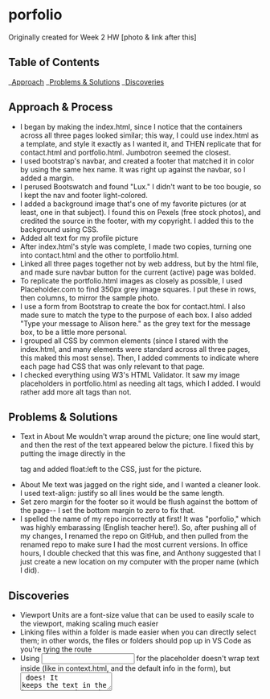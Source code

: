 # porfolio
Originally created for Week 2 HW [photo & link after this]



## Table of Contents

_[Approach](#approach)
_[Problems & Solutions](#changes) 
_[Discoveries](#discoveries)

## Approach & Process
- I began by making the index.html, since I notice that the containers across all three pages looked similar; this way, I could use index.html as a template, and style it exactly as I wanted it, and THEN replicate that for contact.html and portfolio.html. Jumbotron seemed the closest. 
- I used bootstrap's navbar, and created a footer that matched it in color by using the same hex name. It was right up against the navbar, so I added a margin.
- I perused Bootswatch and found "Lux." I didn't want to be too bougie, so I kept the nav and footer light-colored.
- I added a background image that's one of my favorite pictures (or at least, one in that subject). I found this on Pexels (free stock photos), and credited the source in the footer, with my copyright. I added this to the background using CSS.
- Added alt text for my profile picture
- After index.html's style was complete, I made two copies, turning one into contact.html and the other to portfolio.html.
- Linked all three pages together not by web address, but by the html file, and made sure navbar button for the current (active) page was bolded.
- To replicate the portfolio.html images as closely as possible, I used Placeholder.com to find 350px grey image squares. I put these in rows, then columns, to mirror the sample photo.
- I use a form from Bootstrap to create the box for contact.html. I also made sure to match the type to the purpose of each box. I also added "Type your message to Alison here." as the grey text for the message box, to be a little more personal.
- I grouped all CSS by common elements (since I stared with the index.html, and many elements were standard across all three pages, this maked this most sense). Then, I added comments to indicate where each page had CSS that was only relevant to that page.
- I checked everything using W3's HTML Validator. It saw my image placeholders in portfolio.html as needing alt tags, which I added. I would rather add more alt tags than not.

## Problems & Solutions
- Text in About Me wouldn't wrap around the picture; one line would start, and then the rest of the text appeared below the picture. I fixed this by putting the image directly in the <p> tag and added float:left to the CSS, just for the picture.
- About Me text was jagged on the right side, and I wanted a cleaner look. I used text-align: justify so all lines would be the same length.
- Set zero margin for the footer so it would be flush against the bottom of the page-- I set the bottom margin to zero to fix that.
- I spelled the name of my repo incorrectly at first! It was "porfolio," which was highly embarassing (English teacher here!). So, after pushing all of my changes, I renamed the repo on GitHub, and then pulled from the renamed repo to make sure I had the most current versions. In office hours, I double checked that this was fine, and Anthony suggested that I just create a new location on my computer with the proper name (which I did).

## Discoveries
- Viewport Units are a font-size value that can be used to easily scale to the viewport, making scaling much easier
- Linking files within a folder is made easier when you can directly select them; in other words, the files or folders should pop up in VS Code as you're tying the route
- Using <input> for the placeholder doesn't wrap text inside (like in context.html, and the default info in the form), but <textarea> does! It keeps the text in the boxes responsive. The text withIN the placeholder isn't responsive, but Tani said that it was ok.
